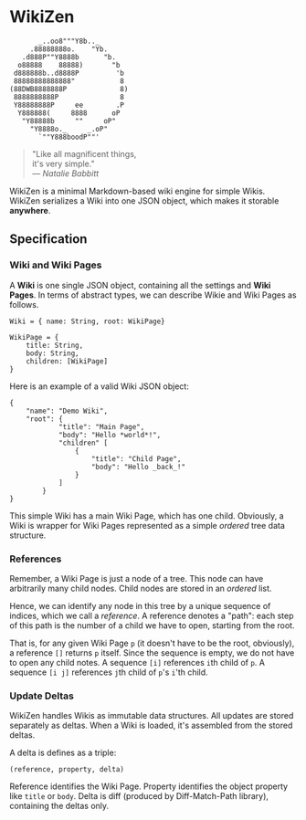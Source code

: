 WikiZen
=======

           _..oo8"""Y8b.._
         .88888888o.    "Yb.
       .d888P""Y8888b      "b.
      o88888    88888)       "b
     d888888b..d8888P         'b
     88888888888888"           8
    (88DWB8888888P             8)
     8888888888P               8
     Y88888888P     ee        .P
      Y888888(     8888      oP
       "Y88888b     ""     oP"
         "Y8888o._     _.oP"
           `""Y888boodP""'

> "Like all magnificent things,  
>  it's very simple."  
> — _Natalie Babbitt_

WikiZen is a minimal Markdown-based wiki engine for simple Wikis.
WikiZen serializes a Wiki into one JSON object, which makes it storable **anywhere**.

## Specification

### Wiki and Wiki Pages

A __Wiki__ is one single JSON object, containing all the settings and __Wiki Pages__.
In terms of abstract types, we can describe Wikie and Wiki Pages as follows.

    Wiki = { name: String, root: WikiPage}
    
    WikiPage = {
        title: String,
        body: String,
        children: [WikiPage]
    }

Here is an example of a valid Wiki JSON object:

    {
        "name": "Demo Wiki",
        "root": { 
                "title": "Main Page",
                "body": "Hello *world*!",
                "children" [
                    {
                        "title": "Child Page",
                        "body": "Hello _back_!" 
                    }
                ]
            }
    }
                
This simple Wiki has a main Wiki Page, which has one child.
Obviously, a Wiki is wrapper for Wiki Pages represented as a simple _ordered_ tree data structure.

### References

Remember, a Wiki Page is just a node of a tree.
This node can have arbitrarily many child nodes.
Child nodes are stored in an _ordered_ list.

Hence, we can identify any node in this tree by a unique sequence of indices, which we call a _reference_.
A reference denotes a "path": each step of this path is the number of a child we have to open, starting from the root.

That is, for any given Wiki Page `p` (it doesn't have to be the root, obviously), a reference `[]` returns `p` itself.
Since the sequence is empty, we do not have to open any child notes.
A sequence `[i]` references `i`th child of `p`.
A sequence `[i j]` references `j`th child of `p`'s `i`'th child.

### Update Deltas

WikiZen handles Wikis as immutable data structures. All updates are stored separately as deltas.
When a Wiki is loaded, it's assembled from the stored deltas.

A delta is defines as a triple:

    (reference, property, delta) 
    
Reference identifies the Wiki Page.
Property identifies the object property like `title` or `body`.
Delta is diff (produced by Diff-Match-Path library), containing the deltas only.


